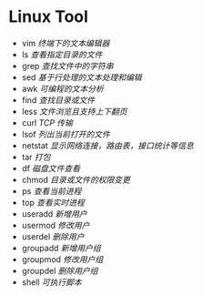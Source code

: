 # Linux Tool

- vim _终端下的文本编辑器_
- ls _查看指定目录的文件_
- grep _查找文件中的字符串_
- sed _基于行处理的文本处理和编辑_
- awk _可编程的文本分析_
- find _查找目录或文件_
- less _文件浏览且支持上下翻页_
- curl _TCP 传输_
- lsof _列出当前打开的文件_
- netstat _显示网络连接，路由表，接口统计等信息_
- tar _打包_
- df _磁盘文件查看_
- chmod _目录或文件的权限变更_
- ps _查看当前进程_
- top _查看实时进程_
- useradd _新增用户_
- usermod _修改用户_
- userdel _删除用户_
- groupadd _新增用户组_
- groupmod _修改用户组_
- groupdel _删除用户组_
- shell _可执行脚本_
